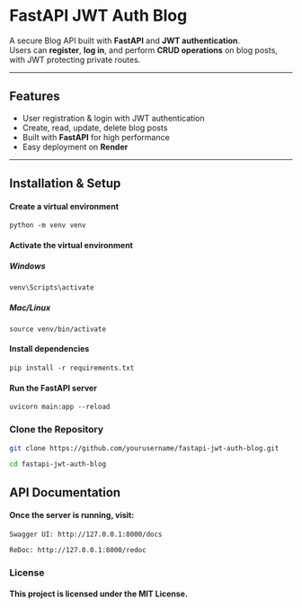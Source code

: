 # FastAPI JWT Auth Blog

A secure Blog API built with **FastAPI** and **JWT authentication**.  
Users can **register**, **log in**, and perform **CRUD operations** on blog posts, with JWT protecting private routes.

---

## Features
- User registration & login with JWT authentication
- Create, read, update, delete blog posts
- Built with **FastAPI** for high performance
- Easy deployment on **Render**

---

## Installation & Setup

#### Create a virtual environment
```
python -m venv venv
```
#### Activate the virtual environment
##### Windows
```
venv\Scripts\activate
```
##### Mac/Linux
```
source venv/bin/activate
```

#### Install dependencies
```
pip install -r requirements.txt
```
#### Run the FastAPI server
```
uvicorn main:app --reload
```
### Clone the Repository

```bash
git clone https://github.com/yourusername/fastapi-jwt-auth-blog.git

cd fastapi-jwt-auth-blog

```
## API Documentation
#### Once the server is running, visit:
```
Swagger UI: http://127.0.0.1:8000/docs

ReDoc: http://127.0.0.1:8000/redoc
```

### License
#### This project is licensed under the MIT License.

